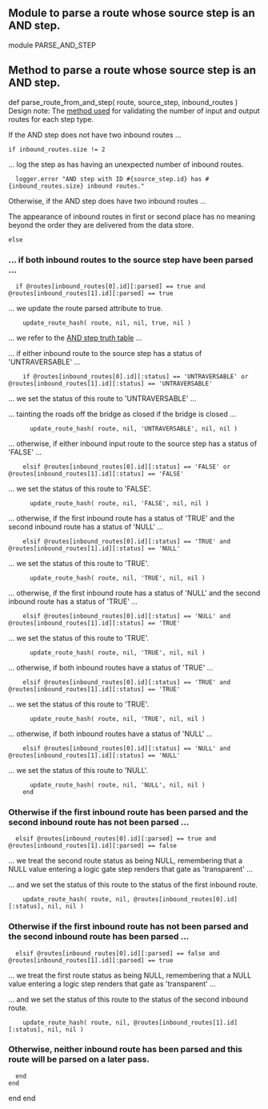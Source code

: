 ## Module to parse a route whose source step is an AND step.

module PARSE_AND_STEP
## Method to parse a route whose source step is an AND step.

  def parse_route_from_and_step( route, source_step, inbound_routes )
Design note: The [method used](https://ukparliament.github.io/ontologies/procedure/flowcharts/meta/design-notes/#validating-inputs-and-outputs-to-steps) for validating the number of input and output routes for each step type.

If the AND step does not have two inbound routes ...

    if inbound_routes.size != 2
... log the step as has having an unexpected number of inbound routes.

      logger.error "AND step with ID #{source_step.id} has #{inbound_routes.size} inbound routes."
Otherwise, if the AND step does have two inbound routes ...

The appearance of inbound routes in first or second place has no meaning beyond the order they are delivered from the data store.

    else
### ... if both inbound routes to the source step have been parsed ...

      if @routes[inbound_routes[0].id][:parsed] == true and @routes[inbound_routes[1].id][:parsed] == true
... we update the route parsed attribute to true.

        update_route_hash( route, nil, nil, true, nil )
... we refer to the [AND step truth table](https://ukparliament.github.io/ontologies/procedure/flowcharts/meta/design-notes/#truth-table-and) ...

... if either inbound route to the source step has a status of 'UNTRAVERSABLE' ...

        if @routes[inbound_routes[0].id][:status] == 'UNTRAVERSABLE' or @routes[inbound_routes[1].id][:status] == 'UNTRAVERSABLE'
... we set the status of this route to 'UNTRAVERSABLE' ...

... tainting the roads off the bridge as closed if the bridge is closed ...

          update_route_hash( route, nil, 'UNTRAVERSABLE', nil, nil )
... otherwise, if either inbound input route to the source step has a status of 'FALSE' ...

        elsif @routes[inbound_routes[0].id][:status] == 'FALSE' or @routes[inbound_routes[1].id][:status] == 'FALSE'
... we set the status of this route to 'FALSE'.

          update_route_hash( route, nil, 'FALSE', nil, nil )
... otherwise, if the first inbound route has a status of 'TRUE' and the second inbound route has a status of 'NULL' ...

        elsif @routes[inbound_routes[0].id][:status] == 'TRUE' and @routes[inbound_routes[1].id][:status] == 'NULL'
... we set the status of this route to 'TRUE'.

          update_route_hash( route, nil, 'TRUE', nil, nil )
... otherwise, if the first inbound route has a status of 'NULL' and the second inbound route has a status of 'TRUE' ...

        elsif @routes[inbound_routes[0].id][:status] == 'NULL' and @routes[inbound_routes[1].id][:status] == 'TRUE'
... we set the status of this route to 'TRUE'.

          update_route_hash( route, nil, 'TRUE', nil, nil )
... otherwise, if both inbound routes have a status of 'TRUE' ...

        elsif @routes[inbound_routes[0].id][:status] == 'TRUE' and @routes[inbound_routes[1].id][:status] == 'TRUE'
... we set the status of this route to 'TRUE'.

          update_route_hash( route, nil, 'TRUE', nil, nil )
... otherwise, if both inbound routes have a status of 'NULL' ...

        elsif @routes[inbound_routes[0].id][:status] == 'NULL' and @routes[inbound_routes[1].id][:status] == 'NULL'
... we set the status of this route to 'NULL'.

          update_route_hash( route, nil, 'NULL', nil, nil )
        end
### Otherwise if the first inbound route has been parsed and the second inbound route has not been parsed ...

      elsif @routes[inbound_routes[0].id][:parsed] == true and @routes[inbound_routes[1].id][:parsed] == false
... we treat the second route status as being NULL, remembering that a NULL value entering a logic gate step renders that gate as 'transparent' ...

... and we set the status of this route to the status of the first inbound route.

        update_route_hash( route, nil, @routes[inbound_routes[0].id][:status], nil, nil )
### Otherwise if the first inbound route has not been parsed and the second inbound route has been parsed ...

      elsif @routes[inbound_routes[0].id][:parsed] == false and @routes[inbound_routes[1].id][:parsed] == true
... we treat the first route status as being NULL, remembering that a NULL value entering a logic step renders that gate as 'transparent' ...

... and we set the status of this route to the status of the second inbound route.

        update_route_hash( route, nil, @routes[inbound_routes[1].id][:status], nil, nil )
### Otherwise, neither inbound route has been parsed and this route will be parsed on a later pass.

      end
    end
  end
end